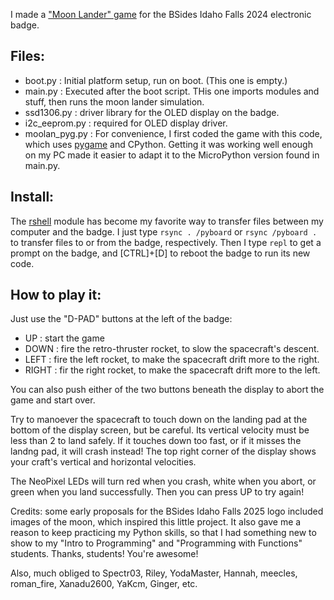 I made a ["Moon Lander" game](https://en.wikipedia.org/wiki/Lunar_Lander_%28video_game_genre%29)
for the BSides Idaho Falls 2024 electronic badge.

Files:
------
- boot.py : Initial platform setup, run on boot. (This one is empty.)
- main.py : Executed after the boot script. THis one imports modules and stuff, then runs the moon lander simulation.
- ssd1306.py : driver library for the OLED display on the badge.
- i2c_eeprom.py : required for OLED display driver.
- moolan_pyg.py : For convenience, I first coded the game with this code,
which uses [pygame](https://www.pygame.org/) and CPython.
Getting it was working well enough on my PC made it easier to adapt it to the MicroPython version found in main.py.

Install:
--------
The [rshell](https://github.com/dhylands/rshell)
module has become my favorite way to transfer files between my computer and the badge.
I just type `rsync . /pyboard` or `rsync /pyboard .` to transfer files to or from the badge, respectively.
Then I type `repl` to get a prompt on the badge, and [CTRL]+[D] to reboot the badge to run its new code.

How to play it:
---------------------------------------
Just use the "D-PAD" buttons at the left of the badge:
- UP : start the game
- DOWN : fire the retro-thruster rocket, to slow the spacecraft's descent.
- LEFT : fire the left rocket, to make the spacecraft drift more to the right.
- RIGHT : fir the right rocket, to make the spacecraft drift more to the left.

You can also push either of the two buttons beneath the display to abort the game and start over.

Try to manoever the spacecraft to touch down on the landing pad at the bottom of the display screen,
but be careful.
Its vertical velocity must be less than 2 to land safely.
If it touches down too fast, or if it misses the landng pad, it will crash instead!
The top right corner of the display shows your craft's vertical and horizontal velocities.

The NeoPixel LEDs will turn red when you crash, white when you abort, or green when you land successfully.
Then you can press UP to try again!

Credits: some early proposals for the BSides Idaho Falls 2025 logo included images of the moon,
which inspired this little project.
It also gave me a reason to keep practicing my Python skills,
so that I had something new to show to my "Intro to Programming" and "Programming with Functions" students.
Thanks, students! You're awesome!

Also, much obliged to Spectr03, Riley, YodaMaster, Hannah, meecles, roman_fire, Xanadu2600, YaKcm, Ginger, etc.
